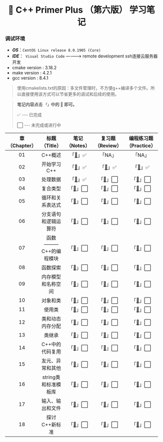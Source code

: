 <h1 align="center">📔 C++ Primer Plus （第六版） 学习笔记</h1>

### 调试环境
- ***OS***：`CentOS Linux release 8.0.1905 (Core)`
- ***IDE***：` Visual Studio Code` ————> remote development ssh连接云服务器开发
- cmake version : 3.18.2
- make version : 4.2.1
- gcc version : 8.4.1

> 使用cmakelists.txt的原因：多文件管理时，不方便g++编译多个文件。所以直接使用该方式可以节省更多的调试和后续的使用。

> **笔记内容点击 `「」`中的 📖 即可。** 
>
> ✅ --- 已完成 
>
> ⬜ --- 未完成或进行中 


|章（Chapter）|标题（Title）|笔记（Notes）|复习题（Review）|编程练习题（Practice）|
|:--:|:--:|:--:|:--:|:--:|
|01|C++概述|「[📖](./Chapter01/README.md)」✅|「NA」|「NA」|
|02|开始学习C++|「[📖](./Chapter02/README.md)」✅|「[📖](./Chapter02/复习题.md)」✅|「[📖](./Chapter02/Codes/)」✅|
|03|处理数据|「[📖](./Chapter03/README.md)」✅|「[📖]()」⬜|「[📖]()」⬜|
|04|复合类型|「[📖]()」⬜|「[📖]()」⬜|「[📖]()」⬜|
|05|循环和关系表达式|「[📖]()」⬜|「[📖]()」⬜|「[📖]()」⬜|
|06|分支语句和逻辑运算符|「[📖]()」⬜|「[📖]()」⬜|「[📖]()」⬜|
|07|函数 ——— C++的编程模块|「[📖]()」⬜|「[📖]()」⬜|「[📖]()」⬜|
|08|函数探索|「[📖]()」⬜|「[📖]()」⬜|「[📖]()」⬜|
|09|内存模型和名称空间|「[📖]()」⬜|「[📖]()」⬜|「[📖]()」⬜|
|10|对象和类|「[📖]()」⬜|「[📖]()」⬜|「[📖]()」⬜|
|11|使用类|「[📖]()」⬜|「[📖]()」⬜|「[📖]()」⬜|
|12|类和动态内存分配|「[📖]()」⬜|「[📖]()」⬜|「[📖]()」⬜|
|13|类继承|「[📖]()」⬜|「[📖]()」⬜|「[📖]()」⬜|
|14|C++中的代码复用|「[📖]()」⬜|「[📖]()」⬜|「[📖]()」⬜|
|15|友元、异常和其他|「[📖]()」⬜|「[📖]()」⬜|「[📖]()」⬜|
|16|string类和标准模板库|「[📖]()」⬜|「[📖]()」⬜|「[📖]()」⬜|
|17|输入、输出和文件|「[📖]()」⬜|「[📖]()」⬜|「[📖]()」⬜|
|18|探讨C++新标准|「[📖]()」⬜|「[📖]()」⬜|「[📖]()」⬜|


